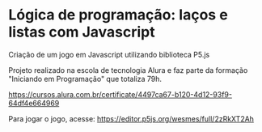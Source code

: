 # Lógica de programação: laços e listas com Javascript

Criação de um jogo em Javascript utilizando biblioteca P5.js

Projeto realizado na escola de tecnologia Alura e faz parte da formação "Iniciando em Programação" que totaliza 79h.

https://cursos.alura.com.br/certificate/4497ca67-b120-4d12-93f9-64df4e664969

Para jogar o jogo, acesse: https://editor.p5js.org/wesmes/full/2zRkXT2Ah
